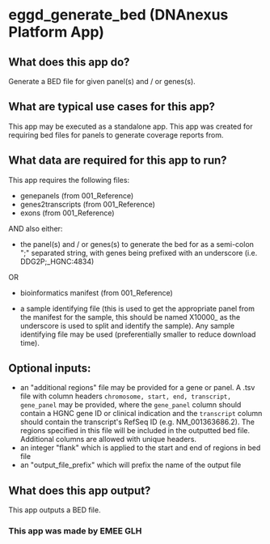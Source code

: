 # eggd_generate_bed (DNAnexus Platform App)

## What does this app do?

Generate a BED file for given panel(s) and / or genes(s).

## What are typical use cases for this app?

This app may be executed as a standalone app.
This app was created for requiring bed files for panels to generate coverage reports from.

## What data are required for this app to run?

This app requires the following files:
- genepanels (from 001_Reference)
- genes2transcripts (from 001_Reference)
- exons (from 001_Reference)

AND also either:

- the panel(s) and / or genes(s) to generate the bed for as a semi-colon ";" separated string, with
    genes being prefixed with an underscore (i.e. DDG2P;_HGNC:4834)

OR

- bioinformatics manifest (from 001_Reference)

- a sample identifying file (this is used to get the appropriate panel from the manifest for the sample,
    this should be named X10000_ as the underscore is used to split and identify the sample). Any sample identifying file may be used (preferentially smaller to reduce download time).

## Optional inputs:
- an "additional regions" file may be provided for a gene or panel. A .tsv file with column headers `chromosome, start, end, transcript, gene_panel` may be provided, where the `gene_panel` column should contain a HGNC gene ID or clinical indication and the `transcript` column should contain the transcript's RefSeq ID (e.g. NM_001363686.2). The regions specified in this file will be included in the outputted bed file. Additional columns are allowed with unique headers.
- an integer "flank" which is applied to the start and end of regions in bed file
- an "output_file_prefix" which will prefix the name of the output file

## What does this app output?

This app outputs a BED file.

### This app was made by EMEE GLH
